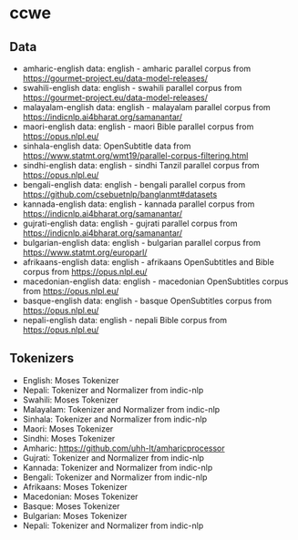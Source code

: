 # ccwe

## Data
- amharic-english data: english - amharic parallel corpus from https://gourmet-project.eu/data-model-releases/
- swahili-english data: english - swahili parallel corpus from https://gourmet-project.eu/data-model-releases/
- malayalam-english data: english - malayalam parallel corpus from https://indicnlp.ai4bharat.org/samanantar/
- maori-english data: english - maori Bible parallel corpus from https://opus.nlpl.eu/ 
- sinhala-english data: OpenSubtitle data from https://www.statmt.org/wmt19/parallel-corpus-filtering.html
- sindhi-english data: english - sindhi Tanzil parallel corpus from https://opus.nlpl.eu/
- bengali-english data: english - bengali parallel corpus from https://github.com/csebuetnlp/banglanmt#datasets
- kannada-english data: english - kannada parallel corpus from https://indicnlp.ai4bharat.org/samanantar/
- gujrati-english data: english - gujrati parallel corpus from https://indicnlp.ai4bharat.org/samanantar/
- bulgarian-english data: english - bulgarian parallel corpus from https://www.statmt.org/europarl/
- afrikaans-english data: english - afrikaans OpenSubtitles and Bible corpus from https://opus.nlpl.eu/
- macedonian-english data: english - macedonian OpenSubtitles corpus from https://opus.nlpl.eu/
- basque-english data: english - basque OpenSubtitles corpus from https://opus.nlpl.eu/
- nepali-english data: english - nepali Bible corpus from https://opus.nlpl.eu/

## Tokenizers

- English: Moses Tokenizer
- Nepali: Tokenizer and Normalizer from indic-nlp 
- Swahili: Moses Tokenizer
- Malayalam: Tokenizer and Normalizer from indic-nlp 
- Sinhala: Tokenizer and Normalizer from indic-nlp 
- Maori: Moses Tokenizer
- Sindhi: Moses Tokenizer
- Amharic: https://github.com/uhh-lt/amharicprocessor
- Gujrati: Tokenizer and Normalizer from indic-nlp 
- Kannada: Tokenizer and Normalizer from indic-nlp 
- Bengali: Tokenizer and Normalizer from indic-nlp 
- Afrikaans: Moses Tokenizer
- Macedonian: Moses Tokenizer
- Basque: Moses Tokenizer
- Bulgarian: Moses Tokenizer
- Nepali: Tokenizer and Normalizer from indic-nlp

